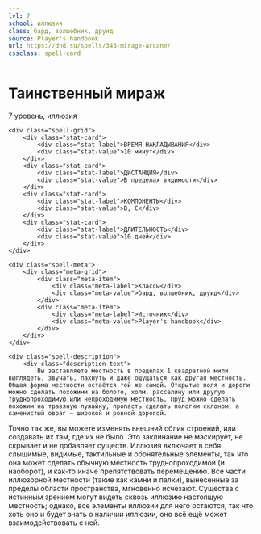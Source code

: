 ```yaml
---
lvl: 7
school: иллюзия
class: бард, волшебник, друид
source: Player's handbook
url: https://dnd.su/spells/343-mirage-arcane/
cssclass: spell-card
---
```


<div class="spell-container">
    <div class="spell-header">
        <h1 class="spell-name">Таинственный мираж</h1>
        <div class="spell-level">7 уровень, иллюзия</div>
    </div>
    
    <div class="spell-grid">
        <div class="stat-card">
            <div class="stat-label">ВРЕМЯ НАКЛАДЫВАНИЯ</div>
            <div class="stat-value">10 минут</div>
        </div>
        <div class="stat-card">
            <div class="stat-label">ДИСТАНЦИЯ</div>
            <div class="stat-value">В пределах видимости</div>
        </div>
        <div class="stat-card">
            <div class="stat-label">КОМПОНЕНТЫ</div>
            <div class="stat-value">В, С</div>
        </div>
        <div class="stat-card">
            <div class="stat-label">ДЛИТЕЛЬНОСТЬ</div>
            <div class="stat-value">10 дней</div>
        </div>
    </div>
    
    <div class="spell-meta">
        <div class="meta-grid">
            <div class="meta-item">
                <div class="meta-label">Классы</div>
                <div class="meta-value">бард, волшебник, друид</div>
            </div>
            <div class="meta-item">
                <div class="meta-label">Источник</div>
                <div class="meta-value">Player's handbook</div>
            </div>
        </div>
    </div>
    
    <div class="spell-description">
        <div class="description-text">
            Вы заставляете местность в пределах 1 квадратной мили выглядеть, звучать, пахнуть и даже ощущаться как другая местность. Общая форма местности остаётся той же самой. Открытые поля и дороги можно сделать похожими на болото, холм, расселину или другую труднопроходимую или непроходимую местность. Пруд можно сделать похожим на травяную лужайку, пропасть сделать пологим склоном, а каменистый овраг — широкой и ровной дорогой.
Точно так же, вы можете изменять внешний облик строений, или создавать их там, где их не было. Это заклинание не маскирует, не скрывает и не добавляет существ.
Иллюзия включает в себя слышимые, видимые, тактильные и обонятельные элементы, так что она может сделать обычную местность труднопроходимой (и наоборот), и как-то иначе препятствовать перемещению. Все части иллюзорной местности (такие как камни и палки), вынесенные за пределы области пространства, мгновенно исчезают.
Существа с истинным зрением могут видеть сквозь иллюзию настоящую местность; однако, все элементы иллюзии для него остаются, так что хоть оно и будет знать о наличии иллюзии, оно всё ещё может взаимодействовать с ней.
        </div>
    </div>
</div>